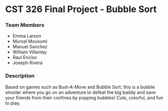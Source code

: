 # CST 326 Final Project - Bubble Sort

### Team Members
- Emma Larson
- Mursal Mousumi
- Manuel Sanchez
- William Villantay
- Raul Enciso
- Joseph Rivera

### Description
Based on games such as Bust-A-Move and Bubble Sort, this is a bubble shooter where you go on an adventure to defeat the big baddy and save your friends from their confines by popping bubbles! Cute, colorful, and fun to play.
